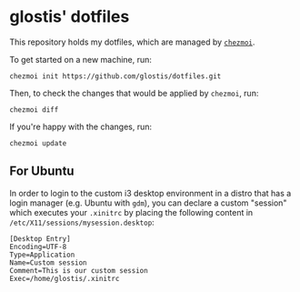 # glostis' dotfiles

This repository holds my dotfiles, which are managed by [`chezmoi`](https://www.chezmoi.io/).

To get started on a new machine, run:

```
chezmoi init https://github.com/glostis/dotfiles.git
```

Then, to check the changes that would be applied by `chezmoi`, run:

```
chezmoi diff
```

If you're happy with the changes, run:

```
chezmoi update
```

## For Ubuntu

In order to login to the custom i3 desktop environment in a distro that has a login manager (e.g. Ubuntu with `gdm`), you can declare a custom "session" which executes your `.xinitrc` by placing the following content in `/etc/X11/sessions/mysession.desktop`:
```
[Desktop Entry]
Encoding=UTF-8
Type=Application
Name=Custom session
Comment=This is our custom session
Exec=/home/glostis/.xinitrc
```
